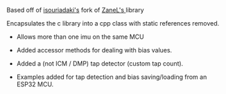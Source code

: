 
Based off of [isouriadaki's](https://github.com/isouriadakis/Arduino_ICM20948_DMP_Full-Function) fork of [ZaneL's ](https://github.com/ZaneL/Teensy-ICM-20948) library

Encapsulates the c library into a cpp class with static references removed.

 - Allows more than one imu on the same MCU
   
  
 - Added accessor methods for dealing with bias values.
   
   
 - Added a (not ICM / DMP) tap detector (custom tap count).
   
  - Examples added for tap detection and bias saving/loading from an
   ESP32 MCU.
